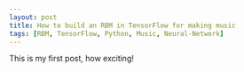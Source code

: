 ```yaml
---
layout: post
title: How to build an RBM in TensorFlow for making music
tags: [RBM, TensorFlow, Python, Music, Neural-Network]
---
```


This is my first post, how exciting!